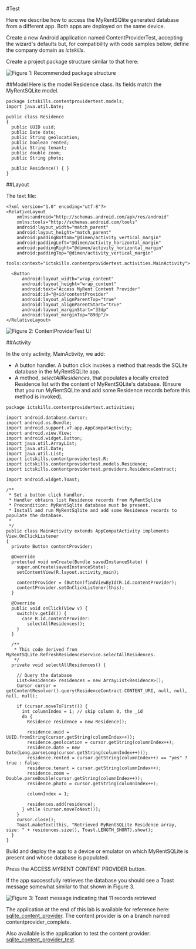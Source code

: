 #Test

Here we describe how to access the MyRentSQlite generated database from a different app. Both apps are deployed on the same device.

Create a new Android application named ContentProviderTest, accepting the wizard's defaults but, for compatibility with code samples below, define the company domain as *ictskills*.

Create a project package structure similar to that here:

![Figure 1: Recommended package structure](img/03.png)

##Model
Here is the model Residence class. Its fields match the MyRentSQLite model.

```
package ictskills.contentprovidertest.models;
import java.util.Date;

public class Residence
{
  public UUID uuid;
  public Date date;
  public String geolocation;
  public boolean rented;
  public String tenant;
  public double zoom;
  public String photo;

  public Residence() { }
}
```
##Layout

The text file:

```
<?xml version="1.0" encoding="utf-8"?>
<RelativeLayout
    xmlns:android="http://schemas.android.com/apk/res/android"
    xmlns:tools="http://schemas.android.com/tools"
    android:layout_width="match_parent"
    android:layout_height="match_parent"
    android:paddingBottom="@dimen/activity_vertical_margin"
    android:paddingLeft="@dimen/activity_horizontal_margin"
    android:paddingRight="@dimen/activity_horizontal_margin"
    android:paddingTop="@dimen/activity_vertical_margin"
    tools:context="ictskills.contentprovidertest.activities.MainActivity">

  <Button
      android:layout_width="wrap_content"
      android:layout_height="wrap_content"
      android:text="Access MyRent Content Provider"
      android:id="@+id/contentProvider"
      android:layout_alignParentTop="true"
      android:layout_alignParentStart="true"
      android:layout_marginStart="33dp"
      android:layout_marginTop="89dp"/>
</RelativeLayout>

```
![Figure 2: ContentProviderTest UI](img/04.png)

##Activity

In the only activity, MainActivity, we add:

- A button handler. A button click invokes a method that reads the SQLite database in the MyRentSQLite app.
- A method, *selectAllResidences*, that populates a locally created Residence list with the content of MyRentSQLite's database. (Ensure that you run MyRentSQLite and add some Residence records before this method is invoked).

```
package ictskills.contentprovidertest.activities;

import android.database.Cursor;
import android.os.Bundle;
import android.support.v7.app.AppCompatActivity;
import android.view.View;
import android.widget.Button;
import java.util.ArrayList;
import java.util.Date;
import java.util.List;
import ictskills.contentprovidertest.R;
import ictskills.contentprovidertest.models.Residence;
import ictskills.contentprovidertest.providers.ResidenceContract;

import android.widget.Toast;

/**
 * Set a button click handler.
 * Handler obtains list Residence records from MyRentSqlite
 * Precondition: MyRentSqlite database must be present.
 * Install and run MyRentSqlite and add some Residence records to populate the database.
 *
 */
public class MainActivity extends AppCompatActivity implements View.OnClickListener
{
  private Button contentProvider;

  @Override
  protected void onCreate(Bundle savedInstanceState) {
    super.onCreate(savedInstanceState);
    setContentView(R.layout.activity_main);

    contentProvider = (Button)findViewById(R.id.contentProvider);
    contentProvider.setOnClickListener(this);
  }

  @Override
  public void onClick(View v) {
    switch(v.getId()) {
      case R.id.contentProvider:
        selectAllResidences();
    }
  }

  /**
   * This code derived from MyRentSQLite.RefreshResidenceService.selectAllResidences.
   */
  private void selectAllResidences() {

    // Query the database
    List<Residence> residences = new ArrayList<Residence>();
    Cursor cursor = getContentResolver().query(ResidenceContract.CONTENT_URI, null, null, null, null);

    if (cursor.moveToFirst()) {
      int columnIndex = 1; // skip column 0, the _id
      do {
        Residence residence = new Residence();

        residence.uuid = UUID.fromString(cursor.getString(columnIndex++));
        residence.geolocation = cursor.getString(columnIndex++);
        residence.date = new Date(Long.parseLong(cursor.getString(columnIndex++)));
        residence.rented = cursor.getString(columnIndex++) == "yes" ? true : false;
        residence.tenant = cursor.getString(columnIndex++);
        residence.zoom = Double.parseDouble(cursor.getString(columnIndex++));
        residence.photo = cursor.getString(columnIndex++);

        columnIndex = 1;

        residences.add(residence);
      } while (cursor.moveToNext());
    }
    cursor.close();
    Toast.makeText(this, "Retrieved MyRentSQLite Residence array, size: " + residences.size(), Toast.LENGTH_SHORT).show();
  }
}

```
Build and deploy the app to a device or emulator on which MyRentSQLite is present and whose database is populated.

Press the ACCESS MYRENT CONTENT PROVIDER button. 

If the app successfully retrieves the database you should see a Toast message somewhat similar to that shown in Figure 3.

![Figure 3: Toast message indicating that 11 records retrieved](img/05.png)

The application at the end of this lab is available for reference here: [sqlite_content_provider](https://github.com/wit-ictskills-2016/sqlite-content-provider.git). The content provider is on a branch named contentprovider_complete.

Also available is the application to test the content provider: [sqlite_content_provider_test](https://github.com/wit-ictskills-2016/sqlite-content-provider-test.git).

